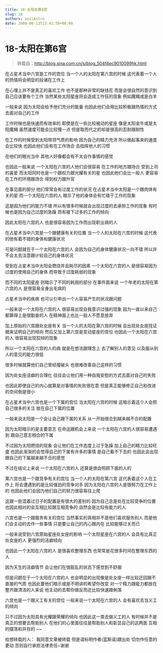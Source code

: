 ```yaml
---
title: 18-太阳在第6宫
slug: 18
authors: soilAstro
date: 2008-06-13T23:41:59+08:00
---
```

# 18-太阳在第6宫

> 转载自：http://blog.sina.com.cn/s/blog_504f4ec9010099hk.html

在占星术当中六宫是工作的宫位
当一个人的太阳在第六宫的时候
这代表着一个人的热情将会明显的投诸在工作上


在心理上并不是真正的喜欢工作
也不是那种非常的缺钱花
而是会很自然的意识到自己应该要有个工作
当然某些太阳星座将会造成工作狂的现象
例如魔羯或是白羊


一般来说
因为太阳会给予他们充分的能量
也因此他们会用比较积极跟热情的方式
去面对自己的工作


工作时候也是快速而有效率的
即使是在一些比较被动的星座
像是太阳金牛或是太阳魔羯
虽然速度可能会比较慢一点
但是取而代之的却是很高的忍耐跟耐性


在工作的时候受到太阳带领气质的影响
因为自己的精力充沛
所以做起事来的速度会比较快
也因此他们会有在工作场合
去指挥他人的习惯


在他们的眼光当中
其他人好像都会有不太会作事情的感觉


也因此一般来说
一个太阳在六宫的人他们会很容易
在工作的地方跟场合
受到上司的喜爱
而太阳同时也是一个跟权力跟光耀有关的星
也因此他们会比一般人
更容易在工作的环境跟场合
得到权力跟升官


在事见面的部分
他们常常会有过度工作的状况
在占星术当中太阳是一个跟肉体有关的星
而一个太阳在六宫的人
暗示了他的身体会有忙碌于工作的现象


这是因为他们的能力不错
所以有很多时候就会出现过度的去承担工作的现象
有时候也是因为自己过度的急躁
而有接下过多的工作的倾向


因此太阳在六宫的人
也是很容易因为工作而出现职业病的人


在占星术当中六宫是一个跟健康有关的位置
当一个人的太阳在六宫的时候
这代表的他有着不错的身体和健康状况


可是问题就在于一个太阳在六宫的人
会因为自己的身体健康状况一向不错
所以并不会太去注意跟计较自己的身体状况


受到在占星术当中太阳会燃烧并且耗尽的因素
一个太阳在六宫的人
是很容易因为过度的使用自己的身体
而导致于过度耗弱的现象


而不同的太阳星座
则暗示了不同的耗弱的部分
在事件面来说
一个年老的太阳在第六宫的人
是很容易全身出毛病的


占星术当中的疾病
也可以引申出一个人容易产生的状况跟问题


一般来说一个太阳在六宫的人
很容易出现自我意识过强的现象
因为一直以来自己都算得上是很勤奋的人
在精神面上也比一般人不愿意放弃


加上原始的六宫跟处女座有关
当一个人的太阳在第六宫的时候
会出现处女座找证据来证明自己的倾向
然后又加上第六宫是变动星座的宫位
也因此一个太阳在六宫的人
很容易出现狡辩的现象


所以一个太阳在六宫的人的病
就是在想法跟理念上
去了解别人的意见
以及服从别人的意见的能力很低


很多时候就算他们自己曾经撞破头
也很难改善自己这样的习惯


因为处女座洁癖的合理化
往往会让他们用一种自我安慰的方式去面对自己的失败


也因此即使自己的内心就算是对事情的失败很在意
但是真正能够修正自己和改进的空间倒是很小


在占星术当中六宫也是一个下属的宫位
当太阳在六宫的时候
这暗示着这个人会把自己很多的关注
放在自己下属的位置


一般来说太阳是一个会让自己跟下属的关系
从一开始很合到越来越不合的配置


因为太阳暗示的是主要意志
在命运跟机会上来说
一个太阳在六宫的人很容易遭遇到
跟自己意志相合的下属


不过因为太阳燃烧的现象
会让他们在工作态度上过于急躁
加上自己的精力比较旺盛
也因此渐渐的会觉得自己的下属有许多的事情
是自己看不下去的
也因此会出现跟自己的下属越来越不合的感觉


不过在结论上来说
一个太阳在六宫的人
还算是很会照顾下面的人的


第六宫也是一个跟竞争有关的宫位
当一个人的太阳在第六宫
这代表着这个人在工作上
将会遭遇到的是比较强劲的竞争对手
因为太阳在六宫的人是很努力在工作上的
也因此他们会因为他们自己的努力很容易往上爬


这跟一些混着过日子的配置是有很大的差别的
因为自己总是处在比较竞争的位置
也因此相对的会互相比较跟互相竞争的
自然会是比较有能力的人


六宫也是一个跟服务有关的宫位
当然事实的真相并不是他们喜欢服务别人
而是他们会主动的去作一些事情
只是要让自己的内心跟内在
比较能够过关而已


一般来说受到六宫原始星座处女座的影响
一个太阳星座在六宫的人
会具有比真正处女座的人
更强烈的洁癖倾向


也因此一个太阳在六宫的人
是很喜欢整理东西
也常常是花很多时间在整理东西的人


因为天生的洁癖情节
会让他们在很脏乱的状态下感觉到不舒服


但是问题在于一个太阳在六宫的人
也会明显的出现像是处女座一样比较迂回跟不直接的气质
也因此要他们暗示或是不明讲的希望你改变
对一个精力跟能力都放在整齐跟清洁的人来说
他主动的去帮你做反而还比较快速跟俐落


六宫也是一个跟义工有关的宫位
一般来说一个太阳在六宫的人
会有喜欢去当义工的倾向


只不过因为太阳具有光耀跟荣耀的倾向
也因此这一类去做义工的人
有时候并不是真正的想要去帮助别人
在他们的心里面往往是帮助别人和彰显自己的这两面
互相的摆荡和并存的
~~


给想转载的人：
我同意文章被转载
但是请标明作者(蓝斯诺)跟出处
切勿作任意的更动
否则自行承担法律责任~谢谢


 


  